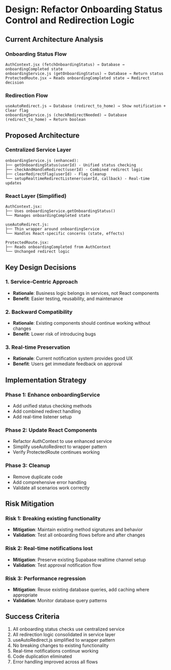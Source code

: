 # Design: Refactor Onboarding Status Control and Redirection Logic

## Current Architecture Analysis

### Onboarding Status Flow
```
AuthContext.jsx (fetchOnboardingStatus) → Database → onboardingCompleted state
onboardingService.js (getOnboardingStatus) → Database → Return status
ProtectedRoute.jsx → Reads onboardingCompleted state → Redirect decision
```

### Redirection Flow
```
useAutoRedirect.js → Database (redirect_to_home) → Show notification + Clear flag
onboardingService.js (checkRedirectNeeded) → Database (redirect_to_home) → Return boolean
```

## Proposed Architecture

### Centralized Service Layer
```
onboardingService.js (enhanced):
├── getOnboardingStatus(userId) - Unified status checking
├── checkAndHandleRedirect(userId) - Combined redirect logic
├── clearRedirectFlag(userId) - Flag cleanup
└── setupRealtimeRedirectListener(userId, callback) - Real-time updates
```

### React Layer (Simplified)
```
AuthContext.jsx:
├── Uses onboardingService.getOnboardingStatus()
└── Manages onboardingCompleted state

useAutoRedirect.js:
├── Thin wrapper around onboardingService
└── Handles React-specific concerns (state, effects)

ProtectedRoute.jsx:
├── Reads onboardingCompleted from AuthContext
└── Unchanged redirect logic
```

## Key Design Decisions

### 1. Service-Centric Approach
- **Rationale**: Business logic belongs in services, not React components
- **Benefit**: Easier testing, reusability, and maintenance

### 2. Backward Compatibility
- **Rationale**: Existing components should continue working without changes
- **Benefit**: Lower risk of introducing bugs

### 3. Real-time Preservation
- **Rationale**: Current notification system provides good UX
- **Benefit**: Users get immediate feedback on approval

## Implementation Strategy

### Phase 1: Enhance onboardingService
- Add unified status checking methods
- Add combined redirect handling
- Add real-time listener setup

### Phase 2: Update React Components
- Refactor AuthContext to use enhanced service
- Simplify useAutoRedirect to wrapper pattern
- Verify ProtectedRoute continues working

### Phase 3: Cleanup
- Remove duplicate code
- Add comprehensive error handling
- Validate all scenarios work correctly

## Risk Mitigation

### Risk 1: Breaking existing functionality
- **Mitigation**: Maintain existing method signatures and behavior
- **Validation**: Test all onboarding flows before and after changes

### Risk 2: Real-time notifications lost
- **Mitigation**: Preserve existing Supabase realtime channel setup
- **Validation**: Test approval notification flow

### Risk 3: Performance regression
- **Mitigation**: Reuse existing database queries, add caching where appropriate
- **Validation**: Monitor database query patterns

## Success Criteria

1. All onboarding status checks use centralized service
2. All redirection logic consolidated in service layer
3. useAutoRedirect.js simplified to wrapper pattern
4. No breaking changes to existing functionality
5. Real-time notifications continue working
6. Code duplication eliminated
7. Error handling improved across all flows